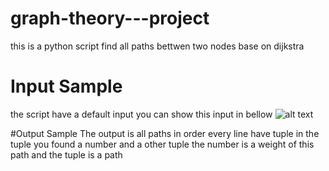 # graph-theory---project

this is a python script find all paths bettwen two nodes base on dijkstra

# Input Sample
the script have a default input you can show this input in bellow
![alt text](https://raw.githubusercontent.com/0xf1f1/graph-theory---project/master/img/Fig-11.jpg)

#Output Sample
The output is all paths in order
every line have tuple in the tuple you found a number and a other tuple
the number is a weight of this path and the tuple is a path
